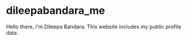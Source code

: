 # dileepabandara_me

Hello there, I'm Dileepa Bandara. This website includes my public profile data.